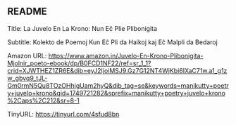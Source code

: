 ## README

Title: La Juvelo En La Krono: Nun Eĉ Plie Plibonigita

Subtitle: Kolekto de Poemoj Kun Eĉ Pli da Haikoj kaj Eĉ Malpli da Bedaroj

Amazon URL: https://www.amazon.in/Juvelo-En-Krono-Plibonigita-Mjolnir_poeto-ebook/dp/B0FCD1NF22/ref=sr_1_1?crid=XJWTHEZ1ZR6E&dib=eyJ2IjoiMSJ9.Gz7G12NT4WjKbi6IXaC71w.a1_g1zw_gbvq9_tJL-Gm0rmN5Qu8TOzOHhjgUam2hyQ&dib_tag=se&keywords=manikutty+poetry+juvelo+krono&qid=1749721282&sprefix=manikutty+poetry+juvelo+krono%2Caps%2C212&sr=8-1

TinyURL: https://tinyurl.com/4sfud8bn
